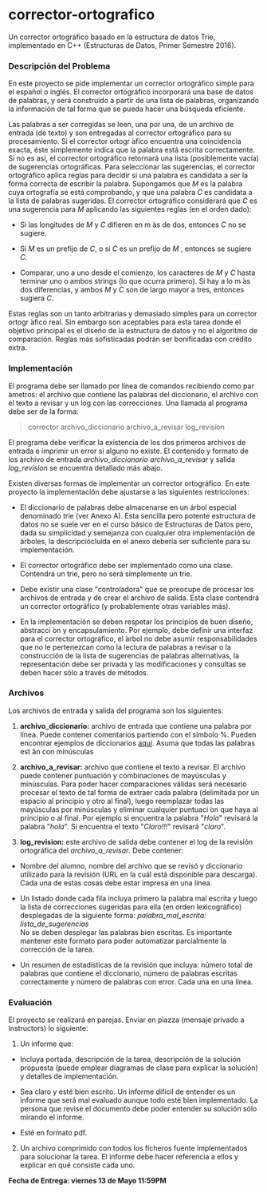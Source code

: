# corrector-ortografico
Un corrector ortográfico basado en la estructura de datos Trie, implementado en C++ (Estructuras de Datos, Primer Semestre 2016).

### Descripción del Problema
En este proyecto se pide implementar un corrector ortográfico simple para el español o inglés. El corrector ortográfico incorporará una base de datos de palabras, y será construido a partir de una lista de palabras, organizando la información de tal forma que se pueda hacer una búsqueda eficiente.

Las palabras a ser corregidas se leen, una por una, de un archivo de entrada (de texto) y son entregadas al corrector ortográfico para su procesamiento. Si el corrector ortogr ́afico encuentra una coincidencia exacta, éste simplemente indica que la palabra está escrita correctamente. Si no es así, el corrector ortográfico retornará una lista (posiblemente vacía) de sugerencias ortográficas. Para seleccionar las sugerencias, el corrector ortográfico aplica reglas para decidir si una palabra es candidata a ser la forma correcta de escribir la palabra. Supongamos que _M_ es la palabra cuya ortografía se está comprobando, y que una palabra _C_ es candidata a la lista de palabras sugeridas. El corrector ortográfico considerará que _C_ es una sugerencia para _M_ aplicando las siguientes reglas (en el orden dado):

* Si las longitudes de _M_ y _C_ difieren en m ́as de dos, entonces _C_ no se sugiere.

* Si _M_ es un prefijo de _C_, o si _C_ es un prefijo de _M_ , entonces se sugiere _C_.

* Comparar, uno a uno desde el comienzo, los caracteres de _M_ y _C_ hasta terminar uno o ambos strings
(lo que ocurra primero). Si hay a lo m ́as dos diferencias, y ambos _M_ y _C_ son de largo mayor a tres, entonces sugiera _C_.

Estas reglas son un tanto arbitrarias y demasiado simples para un corrector ortogr ́afico real. Sin embargo son
aceptables para esta tarea donde el objetivo principal es el diseño de la estructura de datos y no el algoritmo de comparación. Reglas más sofisticadas podrán ser bonificadas con crédito extra.

### Implementación
El programa debe ser llamado por línea de comandos recibiendo como par ́ametros: el archivo que contiene las palabras del diccionario, el archivo con el texto a revisar y un log con las correcciones. Una llamada al
programa debe ser de la forma:
> corrector archivo\_diccionario archivo\_a\_revisar log\_revision

El programa debe verificar la existencia de los dos primeros archivos de entrada e imprimir un error si alguno no existe. El contenido y formato de los archivo de entrada *archivo_diccionario* *archivo_a_revisar* y
salida *log_revision* se encuentra detallado más abajo.

Existen diversas formas de implementar un corrector ortográfico. En este proyecto la implementación debe ajustarse a las siguientes restricciones:
* El diccionario de palabras debe almacenarse en un árbol especial denominado trie (ver Anexo A). Esta sencilla pero potente estructura de datos no se suele ver en el curso básico de Estructuras de Datos pero, dada su simplicidad y semejanza con cualquier otra implementación de  ́arboles, la descripciócluida en el anexo debería ser suficiente para su implementación.

* El corrector ortográfico debe ser implementado como una clase. Contendrá un trie, pero no será simplemente un trie.
* Debe existir una clase "controladora" que se preocupe de procesar los archivos de entrada y de crear el archivo de salida. Esta clase contendrá un corrector ortográfico (y probablemente otras variables más).

* En la implementación se deben respetar los principios de buen diseño, abstracci ́on y encapsulamiento. Por ejemplo, debe definir una interfaz para el corrector ortográfico, el  ́arbol no debe asumir responsabilidades que no le pertenezcan como la lectura de palabras a revisar o la construcción de la lista de sugerencias de palabras alternativas, la representación debe ser privada y las modificaciones y consultas se deben hacer sólo a través de métodos.

### Archivos
Los archivos de entrada y salida del programa son los siguientes:  

1. **archivo_diccionario:** archivo de entrada que contiene una palabra por línea. Puede contener comentarios partiendo con el símbolo %. Pueden encontrar ejemplos de diccionarios [aquí](http://www.winedt.org/dict.html). Asuma que todas las palabras est ́án con minúsculas

2. **archivo_a_revisar:** archivo que contiene el texto a revisar. El archivo puede contener puntuación y combinaciones de mayúsculas y minúsculas. Para poder hacer comparaciones válidas será necesario procesar el texto de tal forma de extraer cada palabra (delimitada por un espacio al principio y otro al final), luego reemplazar todas las mayúsculas por minúsculas y eliminar cualquier puntuaci ́on que haya al principio o al final. Por ejemplo si encuentra la palabra "*Hola*" revisará la palabra "*hola*". Si encuentra el texto "*Claro!!!*"
revisará "*claro*".

3. **log_revision:** este archivo de salida debe contener el log de la revisión ortográfica del *archivo_a_revisar*. Debe contener:

 * Nombre del alumno, nombre del archivo que se revisó y diccionario utilizado para la revisión (URL en la cuál está disponible para descarga). Cada una de estas cosas debe estar impresa en una línea.

 * Un listado donde cada fila incluya primero la palabra mal escrita y luego la lista de correcciones sugeridas para ella (en orden lexicográfico) desplegadas de la siguiente forma:
 *palabra_mal_escrita:* *lista_de_sugerencias*  
  No se deben desplegar las palabras bien escritas. Es importante mantener este formato para poder automatizar parcialmente la corrección de la tarea.

 * Un resumen de estadísticas de la revisión que incluya: número total de palabras que contiene el diccionario, número de palabras escritas correctamente y número de palabras con error. Cada una en una línea.

### Evaluación
El proyecto se realizará en parejas. Enviar en piazza (mensaje privado a Instructors) lo siguiente:  
1. Un informe que:
 * Incluya portada, descripción de la tarea, descripción de la solución propuesta (puede emplear diagramas de clase para explicar la solución) y detalles de implementación.

 * Sea claro y esté bien escrito. Un informe difícil de entender es un informe que será mal evaluado aunque todo esté bien implementado. La persona que revise el documento debe poder entender su solución sólo mirando el informe.

 * Esté en formato pdf.  

2. Un archivo comprimido con todos los ficheros fuente implementados para solucionar la tarea. El informe debe hacer referencia a ellos y explicar en qué consiste cada uno.

**Fecha de Entrega: viernes 13 de Mayo 11:59PM**

